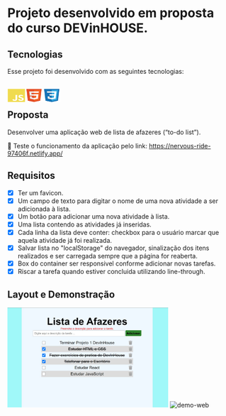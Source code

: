# Projeto desenvolvido em proposta do curso DEVinHOUSE.

## Tecnologias
Esse projeto foi desenvolvido com as seguintes tecnologias:

<div style="display: inline_block"><br>

<img align="left" alt="Janine-Js" height="30" width="40" src="https://raw.githubusercontent.com/devicons/devicon/master/icons/javascript/javascript-plain.svg">

  <img align="left" alt="Janine-HTML" height="30" width="40" src="https://raw.githubusercontent.com/devicons/devicon/master/icons/html5/html5-original.svg">

  <img align="left" alt="Janine-CSS" height="30" width="40" src="https://raw.githubusercontent.com/devicons/devicon/master/icons/css3/css3-original.svg">

</div>
<br>

## Proposta

Desenvolver uma aplicação web de lista de afazeres (“to-do list”).

🔗 Teste o funcionamento da aplicação pelo link: https://nervous-ride-97406f.netlify.app/

## Requisitos
- [x] Ter um favicon.
- [x] Um campo de texto para digitar o nome de uma nova atividade a ser adicionada à lista.
- [x] Um botão para adicionar uma nova atividade à lista.
- [x] Uma lista contendo as atividades já inseridas.
- [x] Cada linha da lista deve conter: checkbox para o usuário marcar que aquela atividade já foi realizada.
- [x] Salvar lista no "localStorage" do navegador, sinalização dos itens realizados e ser carregada sempre que a página for reaberta.
- [x] Box do container ser responsivel conforme adicionar novas tarefas.
- [x] Riscar a tarefa quando estiver concluida utilizando line-through.

## Layout e Demonstração

<div>
  <img src="./github/lista.jpeg " alt="layout-web" height="225">
  <img src="./github/Listas.gif" alt="demo-web" height="225">

</div>

